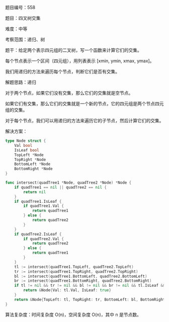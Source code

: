 题目编号：558

题目：四叉树交集

难度：中等

考察范围：递归、树

题干：给定两个表示四元组的二叉树，写一个函数来计算它们的交集。

每个节点表示一个区间（四元组），用列表表示 [xmin, ymin, xmax, ymax]。

我们用递归的方法来遍历每个节点，判断它们是否有交集。

解题思路：递归

对于两个节点，如果它们没有交集，那么它们的交集就是空节点。

如果它们有交集，那么它们的交集就是一个新的节点，它的四元组是两个节点四元组的交集。

对于每个节点，我们可以用递归的方法来遍历它的子节点，然后计算它们的交集。

解决方案：

```go
type Node struct {
    Val bool
    IsLeaf bool
    TopLeft *Node
    TopRight *Node
    BottomLeft *Node
    BottomRight *Node
}

func intersect(quadTree1 *Node, quadTree2 *Node) *Node {
    if quadTree1 == nil || quadTree2 == nil {
        return nil
    }
    if quadTree1.IsLeaf {
        if quadTree1.Val {
            return quadTree1
        } else {
            return quadTree2
        }
    }
    if quadTree2.IsLeaf {
        if quadTree2.Val {
            return quadTree2
        } else {
            return quadTree1
        }
    }
    tl := intersect(quadTree1.TopLeft, quadTree2.TopLeft)
    tr := intersect(quadTree1.TopRight, quadTree2.TopRight)
    bl := intersect(quadTree1.BottomLeft, quadTree2.BottomLeft)
    br := intersect(quadTree1.BottomRight, quadTree2.BottomRight)
    if tl != nil && tr != nil && bl != nil && br != nil && tl.IsLeaf && tr.IsLeaf && bl.IsLeaf && br.IsLeaf && tl.Val == tr.Val && tl.Val == bl.Val && tl.Val == br.Val {
        return &Node{Val: tl.Val, IsLeaf: true}
    }
    return &Node{TopLeft: tl, TopRight: tr, BottomLeft: bl, BottomRight: br}
}
```

算法复杂度：时间复杂度 O(n)，空间复杂度 O(n)，其中 n 是节点数。